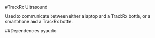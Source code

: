 #TrackRx Ultrasound

Used to communicate between either a laptop and a TrackRx bottle, or a 
smartphone and a TrackRx bottle. 

##Dependencies
pyaudio
